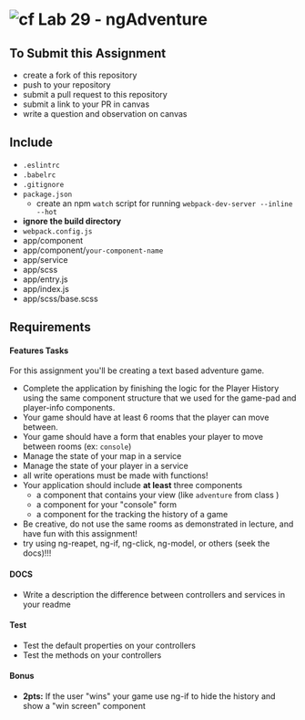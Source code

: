 ![cf](https://i.imgur.com/7v5ASc8.png) Lab 29 - ngAdventure
======

## To Submit this Assignment
  * create a fork of this repository
  * push to your repository
  * submit a pull request to this repository
  * submit a link to your PR in canvas
  * write a question and observation on canvas

## Include
  * `.eslintrc`
  * `.babelrc`
  * `.gitignore`
  * `package.json`
    * create an npm `watch` script for running `webpack-dev-server --inline --hot`
  * **ignore the build directory**
  * `webpack.config.js`
  * app/component
  * app/component/`your-component-name`
  * app/service
  * app/scss
  * app/entry.js
  * app/index.js
  * app/scss/base.scss

## Requirements
#### Features Tasks
For this assignment you'll be creating a text based adventure game.  

  * Complete the application by finishing the logic for the Player History using the same component structure that we used for the game-pad and player-info components.
  * Your game should have at least 6 rooms that the player can move between.
  * Your game should have a form that enables your player to move between rooms (ex: `console`)
  * Manage the state of your map in a service
  * Manage the state of your player in a service
   * all write operations must be made with functions!
  * Your application should include **at least** three components
    * a component that contains your view (like `adventure` from class )
    * a component for your "console" form
    * a component for the tracking the history of a game
  * Be creative, do not use the same rooms as demonstrated in lecture, and have fun with this assignment!
   * try using ng-reapet, ng-if, ng-click, ng-model, or others (seek the docs)!!!

#### DOCS
* Write a description the difference between controllers and services in your readme

#### Test
* Test the default properties on your controllers
* Test the methods on your controllers

#### Bonus
* **2pts:** If the user "wins" your game use ng-if to hide the history and show a "win screen" component
